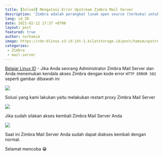 ```yaml
---
title: [Solved] Mengatasi Error Upstream Zimbra Mail Server
description: 'Zimbra adalah perangkat lunak open source (terbuka) untuk kolaborasi email yang sering digunakan untuk membangun sebuah mail server dan sangat terkemuka didunia.'
lang: id_ID
date: 2021-02-12 17:37 +0700
layout: post
featured: true
author: nurhamim
image: https://cdn-blinux.s3-id-jkt-1.kilatstorage.id/post/hamim/upstream-zimbra.png
categories:
 - Zimbra
 - mail-server
---
```


[Belajar Linux ID](https://belajarlinux.id) - Jika Anda seorang Administrator Zimbra Mail Server dan Anda menemukan kendala akses Zimbra dengan kode error `HTTP ERROR 502` seperti gambar dibawah ini

![](https://cdn-blinux.s3-id-jkt-1.kilatstorage.id/post/hamim/up1.png)

Solusi yang kami lakukan yaitu melakukan restart proxy Zimbra Mail Server

![](https://cdn-blinux.s3-id-jkt-1.kilatstorage.id/post/hamim/up2.png)

Jika sudah silakan akses kembali Zimbra Mail Server Anda

![](https://cdn-blinux.s3-id-jkt-1.kilatstorage.id/post/hamim/up3.png)

Saat ini Zimbra Mail Server Anda sudah dapat diakses kembali dengan normal. 

Selamat mencoba 😁
